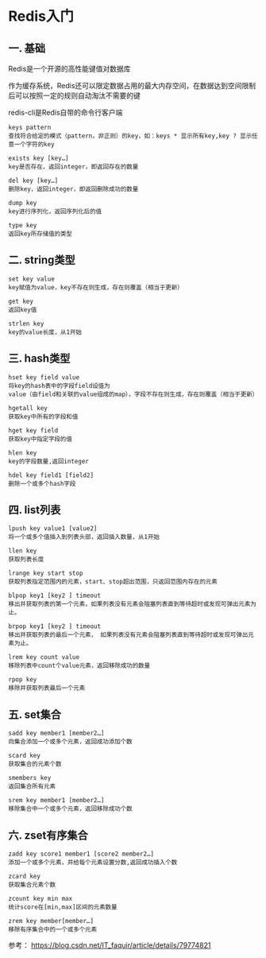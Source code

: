 # Redis入门

## 一. 基础

Redis是一个开源的高性能键值对数据库

作为缓存系统，Redis还可以限定数据占用的最大内存空间，在数据达到空间限制后可以按照一定的规则自动淘汰不需要的键

redis-cli是Redis自带的命令行客户端

```
keys pattern
查找符合给定的模式（pattern，非正则）的key，如：keys * 显示所有key,key ? 显示任意一个字符的key

exists key [key…]
key是否存在，返回integer，即返回存在的数量

del key [key…]
删除key，返回integer，即返回删除成功的数量

dump key
key进行序列化，返回序列化后的值

type key
返回key所存储值的类型
```

## 二. string类型

```
set key value
key赋值为value，key不存在则生成，存在则覆盖（相当于更新）

get key
返回key值

strlen key
key的value长度，从1开始
```

## 三. hash类型

```
hset key field value
将key的hash表中的字段field设值为
value（由field和关联的value组成的map），字段不存在则生成，存在则覆盖（相当于更新）

hgetall key
获取key中所有的字段和值

hget key field
获取key中指定字段的值

hlen key
key的字段数量,返回integer

hdel key field1 [field2]
删除一个或多个hash字段
```

## 四. list列表

```
lpush key value1 [value2]
将一个或多个值插入到列表头部，返回插入数量，从1开始

llen key
获取列表长度

lrange key start stop
获取列表指定范围内的元素，start、stop超出范围，只返回范围内存在的元素

blpop key1 [key2 ] timeout
移出并获取列表的第一个元素，如果列表没有元素会阻塞列表直到等待超时或发现可弹出元素为止。

brpop key1 [key2 ] timeout
移出并获取列表的最后一个元素， 如果列表没有元素会阻塞列表直到等待超时或发现可弹出元素为止。

lrem key count value
移除列表中count个value元素，返回移除成功的数量

rpop key
移除并获取列表最后一个元素
```

## 五. set集合

```
sadd key member1 [member2…]
向集合添加一个或多个元素，返回成功添加个数

scard key
获取集合的元素个数

smembers key
返回集合所有元素

srem key member1 [member2…]
移除集合中一个或多个元素，返回移除成功个数
```

## 六. zset有序集合

```
zadd key score1 member1 [score2 member2…]
添加一个或多个元素，并给每个元素设置分数,返回成功插入个数

zcard key
获取集合元素个数

zcount key min max
统计score在[min,max]区间的元素数量

zrem key member[member…]
移除有序集合中的一个或多个元素
```

参考：
https://blog.csdn.net/IT_faquir/article/details/79774821